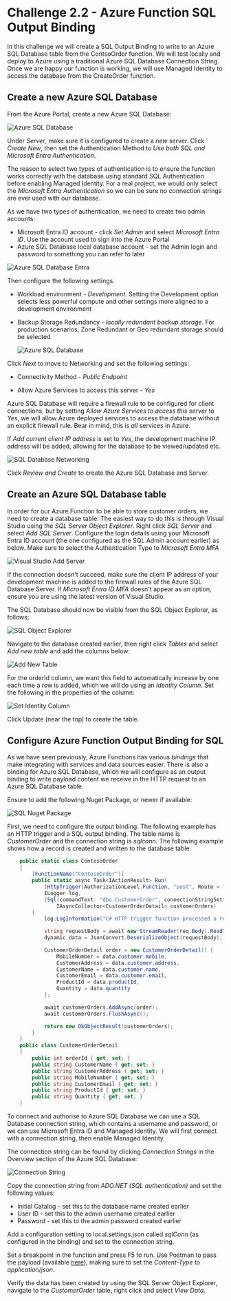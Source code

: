 # Challenge 2.2 - Azure Function SQL Output Binding
In this challenge we will create a SQL Output Binding to write to an Azure SQL Database table from the ContsoOrder function. We will test locally and deploy to Azure using a traditional Azure SQL Database Connection String. Once we are happy our function is working, we will use Managed Identity to access the database from the CreateOrder function.

## Create a new Azure SQL Database
From the Azure Portal, create a new Azure SQL Database:

![Azure SQL Database](<../images/Marketplace - SQL.png>)

Under *Server*, make sure it is configured to create a *new* server. Click *Create New*, then set the Authentication Method to *Use both SQL and Microsoft Entra Authentication*. 

The reason to select two types of authentication is to ensure the function works correctly with the database using standard SQL Authentication before enabling Managed Identity. For a real project, we would only select the *Microsoft Entra Authentication* so we can be sure no connection strings are ever used with our database.

As we have two types of authentication, we need to create two admin accounts:

- Microsoft Entra ID account - click *Set Admin* and select *Microsoft Entra ID*. Use the account used to sign into the Azure Portal
- Azure SQL Database local database account - set the Admin login and password to something you can refer to later

![Azure SQL Database Entra](<../images/SQL Database Server Setup (Entra).png>)

Then configure the following settings.
- Workload environment - *Development*. Setting the Development option selects less powerful compute and other settings more aligned to a development environment
- Backup Storage Redundancy - *locally redundant backup storage*. For production scenarios, Zone Redundant or Geo redundant storage should be selected

    ![Azure SQL Database](<../images/SQL Database General Setup.png>)

Click *Next* to move to Networking and set the following settings:
- Connectivity Method - *Public Endpoint*

- Allow Azure Services to access this server - *Yes* 

Azure SQL Database will require a firewall rule to be configured for client connections, but by setting *Allow Azure Services to access this server* to *Yes*, we will allow Azure deployed services to access the database without an explicit firewall rule. Bear in mind, this is *all* services in Azure. 

If *Add current client IP address* is set to *Yes*, the development machine IP address will be added, allowing for the database to be viewed/updated etc.

![SQL Database Networking](<../images/SQL Database General Networking.png>)

Click *Review and Create* to create the Azure SQL Database and Server.

## Create an Azure SQL Database table
In order for our Azure Function to be able to store customer orders, we need to create a database table. The easiest way to do this is through Visual Studio using the *SQL Server Object Explorer*. Right click *SQL Server* and select *Add SQL Server*. Configure the login details using your Microsoft Entra ID account (the one configured as the SQL Admin account earlier) as below. Make sure to select the Authentication Type to *Microsoft Entra MFA*

![Visual Studio Add Server](<../images/Visual Studio - Login to SQL.png>)

If the connection doesn't succeed, make sure the client IP address of your development machine is added to the firewall rules of the Azure SQL Database Server. If *Microsoft Entra ID MFA* doesn't appear as an option, ensure you are using the latest version of Visual Studio.

The SQL Database should now be visible from the SQL Object Explorer, as follows:

![SQL Object Explorer](<../images/Visual Studio - SQL Object Explorer View.png>)

Navigate to the database created earlier, then right click *Tables* and select *Add new table* and add the columns below:

![Add New Table](<../images/Visual Studio - SQL Object Explorer, Add New Table.png>)

For the orderId column, we want this field to automatically increase by one each time a row is added, which we will do using an *Identity Column*. Set the following in the properties of the column:

![Set Identity Column](<../images/Visual Studio - SQL Object Explorer - Set Identity Column.png>)

Click Update (near the top) to create the table.

## Configure Azure Function Output Binding for SQL
As we have seen previously, Azure Functions has various *bindings* that make integrating with services and data sources easier. There is also a binding for Azure SQL Database, which we will configure as an output binding to write payload content we receive in the HTTP request to an Azure SQL Database table.

Ensure to add the following Nuget Package, or newer if available:

![SQL Nuget Package](<../images/Azure Functions SQL Nuget.png>)

First, we need to configure the output binding. The following example has an HTTP trigger and a SQL output binding. The table name is *CustomerOrder* and the connection string is *sqlconn*. The following example shows how a record is created and written to the database table.


```c#
    public static class ContosoOrder
    {
        [FunctionName("ContosoOrder")]
        public static async Task<IActionResult> Run(
            [HttpTrigger(AuthorizationLevel.Function, "post", Route = "PostFunction")] HttpRequest req,
            ILogger log,
            [Sql(commandText: "dbo.CustomerOrder", connectionStringSetting: "sqlConn")] 
                IAsyncCollector<CustomerOrderDetail> customerOrders)
        {
            log.LogInformation("C# HTTP trigger function processed a request.");

            string requestBody = await new StreamReader(req.Body).ReadToEndAsync();
            dynamic data = JsonConvert.DeserializeObject(requestBody);

            CustomerOrderDetail order = new CustomerOrderDetail() { 
                MobileNumber = data.customer.mobile, 
                CustomerAddress = data.customer.address, 
                CustomerName = data.customer.name,
                CustomerEmail = data.customer.email,
                ProductId = data.productId,
                Quantity = data.quantity
            };

            await customerOrders.AddAsync(order);
            await customerOrders.FlushAsync();

            return new OkObjectResult(customerOrders);
        }
    }
    public class CustomerOrderDetail
    {
        public int orderId { get; set; }
        public string CustomerName { get; set; }
        public string CustomerAddress { get; set; }
        public string MobileNumber { get; set; }
        public string CustomerEmail { get; set; }
        public string ProductId { get; set; }
        public string Quantity { get; set; }
    }
```

To connect and authorise to Azure SQL Database we can use a SQL Database connection string, which contains a username and password, or we can use Microsoft Entra ID and Managed Identity. We will first connect with a connection string, then enable Managed Identity.

The connection string can be found by clicking *Connection Strings* in the Overview section of the Azure SQL Database:

![Connection String](<../images/Azure SQL Database Connection String.png>)

Copy the connection string from *ADO.NET (SQL authentication)* and set the following values:

- Initial Catalog - set this to the database name created earlier
- User ID - set this to the admin username created earlier
- Password - set this to the admin password created earlier

Add a configuration setting to local.settings.json called *sqlConn* (as configured in the binding) and set to the connection string.

Set a breakpoint in the function and press F5 to run. Use Postman to pass the payload (available [here](<../Sample Payload/sample_request-1.json>)), making sure to set the *Content-Type* to *application/json*.

Verify the data has been created by using the SQL Server Object Explorer, navigate to the *CustomerOrder* table, right click and select *View Data*.
